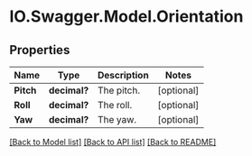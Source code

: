 # IO.Swagger.Model.Orientation
## Properties

Name | Type | Description | Notes
------------ | ------------- | ------------- | -------------
**Pitch** | **decimal?** | The pitch. | [optional] 
**Roll** | **decimal?** | The roll. | [optional] 
**Yaw** | **decimal?** | The yaw. | [optional] 

[[Back to Model list]](../README.md#documentation-for-models) [[Back to API list]](../README.md#documentation-for-api-endpoints) [[Back to README]](../README.md)

